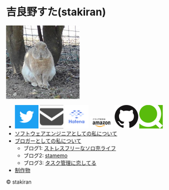 # 吉良野すた(stakiran)
![avatarhalf](avatar_half.jpg)

- <a href="https://twitter.com/stakiran2" target="_blank"><img src="logo/twitter.png" alt="twitter_logo" width="64" height="64"></a>
  <a href="contact.html" target="_blank"><img src="img/mail_icon.jpeg" alt="contact_icon" width="64" height="64"></a>
  <a href="http://profile.hatena.ne.jp/stakiran/" target="_blank"><img src="logo/hatena.svg" alt="hatena_logo" width="64" height="64"></a>
  <a href="https://www.amazon.co.jp/吉良野すた/e/B07JLHMBDV" target="_blank"><img src="logo/amazon.png" alt="amazon_logo" width="64" height="32"></a>
  <a href="https://github.com/stakiran" target="_blank"><img src="logo/github.png" alt="github_logo" width="64" height="64"></a>
  <a href="https://qiita.com/sta" target="_blank"><img src="logo/qiita.png" alt="qiita_logo" width="64" height="64"></a>
- [ソフトウェアエンジニアとしての私について](about_sta.md)
- [ブロガーとしての私について](about_suta.md)
  - ブログ1: <a href="https://stressfree-fulfilling-solo.hatenablog.com/" target="_blank">ストレスフリーなソロ充ライフ</a>
  - ブログ2: <a href="http://stakiran.hatenablog.com/" target="_blank">stamemo</a>
  - ブログ3: <a href="https://ilovetaskmanagement.hatenablog.com/" target="_blank">タスク管理に恋してる</a>
- [制作物](works.md)

© stakiran
